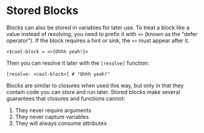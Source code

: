 # Stored Blocks

Blocks can also be stored in variables for later use. To treat a block like a value instead of resolving, you need to prefix it with `<>` (known as the "defer operator").
If the block requires a hint or sink, the `<>` must appear after it.

```rant
<$cool-block = <>{Ohhh yeah!}>
```

Then you can resolve it later with the `[resolve]` function:

```rant
[resolve: <cool-block>] # "Ohhh yeah!"
```

Blocks are similar to closures when used this way, but only in that they contain code you can store and run later. Stored blocks make several guarantees that closures and functions cannot:
1. They never require arguments
3. They never capture variables
2. They will always consume attributes